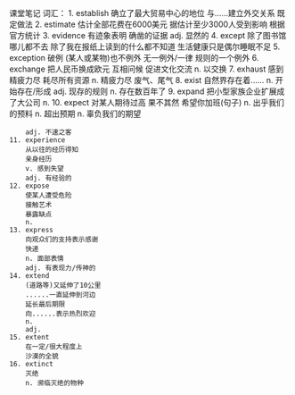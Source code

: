 课堂笔记
词汇：
    1.  establish
        确立了最大贸易中心的地位
        与......建立外交关系
        既定做法
    2.  estimate
        估计全部花费在6000美元
        据估计至少3000人受到影响
        根据官方统计
    3.  evidence
        有迹象表明
        确凿的证据
        adj. 显然的
    4.  except
        除了图书馆哪儿都不去
        除了我在报纸上读到的什么都不知道
        生活健康只是偶尔睡眠不足
    5.  exception
        破例
        (某人或某物)也不例外
        无一例外/一律
        规则的一个例外
    6.  exchange
        把人民币换成欧元
        互相问候
        促进文化交流
        n. 以交换
    7.  exhaust
        感到精疲力尽
        耗尽所有资源
        n. 精疲力尽
        废气、尾气
    8.  exist
        自然界存在着......
        n. 开始存在/形成
        adj. 现存的规则
        n. 存在数百年了
    9.  expand
        把小型家族企业扩展成了大公司
        n.
    10. expect
        对某人期待过高
        果不其然
        希望你加班(句子)
        n. 出乎我们的预料
        n. 超出预期
        n. 辜负我们的期望

        adj. 不速之客
    11. experience
        从以往的经历得知
        亲身经历
        v. 感到失望
        adj. 有经验的
    12. expose
        使某人遭受危险
        接触艺术
        暴露缺点
        n.
    13. express
        向观众们的支持表示感谢
        快递
        n. 面部表情
        adj. 有表现力/传神的
    14. extend
        (道路等)又延伸了10公里
        ......一直延伸到河边
        延长最后期限
        向......表示热烈欢迎
        n.
        adj.
    15. extent
        在一定/很大程度上
        沙漠的全貌
    16. extinct
        灭绝
        n. 濒临灭绝的物种